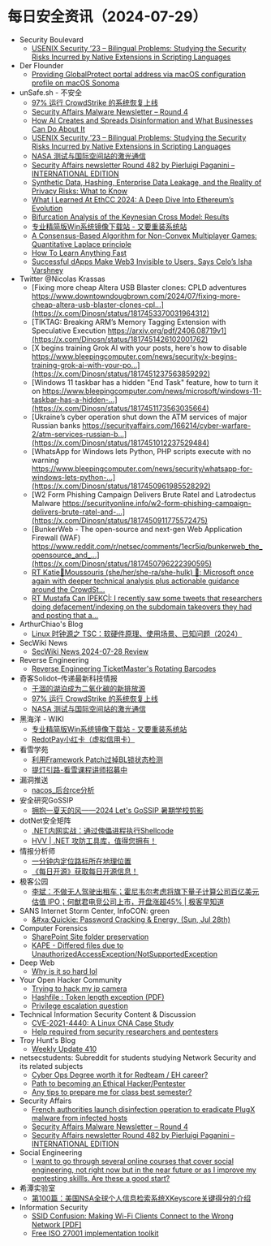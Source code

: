 # 每日安全资讯（2024-07-29）

- Security Boulevard
  - [USENIX Security ’23 – Bilingual Problems: Studying the Security Risks Incurred by Native Extensions in Scripting Languages](https://securityboulevard.com/2024/07/usenix-security-23-bilingual-problems-studying-the-security-risks-incurred-by-native-extensions-in-scripting-languages/)
- Der Flounder
  - [Providing GlobalProtect portal address via macOS configuration profile on macOS Sonoma](https://derflounder.wordpress.com/2024/07/28/providing-globalprotect-portal-address-via-macos-configuration-profile-on-macos-sonoma/)
- unSafe.sh - 不安全
  - [97% 运行 CrowdStrike 的系统恢复上线](https://buaq.net/go-252879.html)
  - [Security Affairs Malware Newsletter – Round 4](https://buaq.net/go-252881.html)
  - [How AI Creates and Spreads Disinformation and What Businesses Can Do About It](https://buaq.net/go-252883.html)
  - [USENIX Security ’23 – Bilingual Problems: Studying the Security Risks Incurred by Native Extensions in Scripting Languages](https://buaq.net/go-252893.html)
  - [NASA 测试与国际空间站的激光通信](https://buaq.net/go-252880.html)
  - [Security Affairs newsletter Round 482 by Pierluigi Paganini – INTERNATIONAL EDITION](https://buaq.net/go-252878.html)
  - [Synthetic Data, Hashing, Enterprise Data Leakage, and the Reality of Privacy Risks: What to Know](https://buaq.net/go-252884.html)
  - [What I Learned At EthCC 2024: A Deep Dive Into Ethereum’s Evolution](https://buaq.net/go-252885.html)
  - [Bifurcation Analysis of the Keynesian Cross Model: Results](https://buaq.net/go-252886.html)
  - [专业精简版Win系统镜像下载站 - 又要重装系统站](https://buaq.net/go-252877.html)
  - [A Consensus-Based Algorithm for Non-Convex Multiplayer Games: Quantitative Laplace principle](https://buaq.net/go-252887.html)
  - [How To Learn Anything Fast](https://buaq.net/go-252888.html)
  - [Successful dApps Make Web3 Invisible to Users, Says Celo’s Isha Varshney](https://buaq.net/go-252889.html)
- Twitter @Nicolas Krassas
  - [Fixing more cheap Altera USB Blaster clones: CPLD adventures https://www.downtowndougbrown.com/2024/07/fixing-more-cheap-altera-usb-blaster-clones-cpl...](https://x.com/Dinosn/status/1817453370031964312)
  - [TIKTAG: Breaking ARM’s Memory Tagging Extension with Speculative Execution https://arxiv.org/pdf/2406.08719v1](https://x.com/Dinosn/status/1817451426102001762)
  - [X begins training Grok AI with your posts, here's how to disable https://www.bleepingcomputer.com/news/security/x-begins-training-grok-ai-with-your-po...](https://x.com/Dinosn/status/1817451237563859292)
  - [Windows 11 taskbar has a hidden "End Task" feature, how to turn it on https://www.bleepingcomputer.com/news/microsoft/windows-11-taskbar-has-a-hidden-...](https://x.com/Dinosn/status/1817451173563035664)
  - [Ukraine’s cyber operation shut down the ATM services of major Russian banks https://securityaffairs.com/166214/cyber-warfare-2/atm-services-russian-b...](https://x.com/Dinosn/status/1817451012237529484)
  - [WhatsApp for Windows lets Python, PHP scripts execute with no warning https://www.bleepingcomputer.com/news/security/whatsapp-for-windows-lets-python-...](https://x.com/Dinosn/status/1817450961985528292)
  - [W2 Form Phishing Campaign Delivers Brute Ratel and Latrodectus Malware https://securityonline.info/w2-form-phishing-campaign-delivers-brute-ratel-and-...](https://x.com/Dinosn/status/1817450911775572475)
  - [BunkerWeb - The open-source and next-gen Web Application Firewall (WAF) https://www.reddit.com/r/netsec/comments/1ecr5iq/bunkerweb_the_opensource_and_...](https://x.com/Dinosn/status/1817450796222390595)
  - [RT Katie🌻Moussouris (she/her/she-ra/she-hulk) 🪷: Microsoft once again with deeper technical analysis plus actionable guidance around the CrowdSt...](https://x.com/Dinosn/status/1817426580068594139)
  - [RT Mustafa Can İPEKÇİ: I recently saw some tweets that researchers doing defacement/indexing on the subdomain takeovers they had and posting that a...](https://x.com/Dinosn/status/1817426238023077968)
- ArthurChiao's Blog
  - [Linux 时钟源之 TSC：软硬件原理、使用场景、已知问题（2024）](https://arthurchiao.github.io/blog/linux-clock-source-tsc-zh/)
- SecWiki News
  - [SecWiki News 2024-07-28 Review](http://www.sec-wiki.com/?2024-07-28)
- Reverse Engineering
  - [Reverse Engineering TicketMaster's Rotating Barcodes](https://www.reddit.com/r/ReverseEngineering/comments/1ee54h3/reverse_engineering_ticketmasters_rotating/)
- 奇客Solidot–传递最新科技情报
  - [干涸的湖泊成为二氧化碳的新排放源](https://www.solidot.org/story?sid=78819)
  - [97% 运行 CrowdStrike 的系统恢复上线](https://www.solidot.org/story?sid=78818)
  - [NASA 测试与国际空间站的激光通信](https://www.solidot.org/story?sid=78817)
- 黑海洋 - WIKI
  - [专业精简版Win系统镜像下载站 - 又要重装系统站](https://www.upx8.com/4237)
  - [RedotPay小红卡（虚拟信用卡）](https://www.upx8.com/4236)
- 看雪学苑
  - [利用Framework Patch过掉BL锁状态检测](https://mp.weixin.qq.com/s?__biz=MjM5NTc2MDYxMw==&mid=2458565095&idx=1&sn=9e066fba7b187aee2d84c91d2a3f9bf4&chksm=b18d896d86fa007b55404112d65165f688d2c0541ea52919fd9fd14f5d095f9913245b25a9c7&scene=58&subscene=0#rd)
  - [提灯引路-看雪课程讲师招募中](https://mp.weixin.qq.com/s?__biz=MjM5NTc2MDYxMw==&mid=2458565095&idx=2&sn=bbc54ad2b87bc50fa27ead4b351a426b&chksm=b18d896d86fa007b5f7a87c28b7c087de7e28f75ca2d7dbda2123fbb3cbb3a572974c970f04d&scene=58&subscene=0#rd)
- 漏洞推送
  - [nacos_后台rce分析](https://mp.weixin.qq.com/s?__biz=MzU5MTExMjYwMA==&mid=2247485685&idx=1&sn=41fef7adb41d79dee22e702880262df9&chksm=fe32b802c9453114e50aca694082d9ad00ddf538fa9b77ab62a283f0bd841a67c545698c749a&scene=58&subscene=0#rd)
- 安全研究GoSSIP
  - [拥抱一夏天的风——2024 Let's GoSSIP 暑期学校剪影](https://mp.weixin.qq.com/s?__biz=Mzg5ODUxMzg0Ng==&mid=2247498566&idx=1&sn=3fc331539d4a0d11b4d7a5bcf32ec8fb&chksm=c063d59ff7145c893cd2849eb0a7fd8f184f903e4b16d048a2191946c257f4b5b5774a9dd00e&scene=58&subscene=0#rd)
- dotNet安全矩阵
  - [.NET内网实战：通过傀儡进程执行Shellcode](https://mp.weixin.qq.com/s?__biz=MzUyOTc3NTQ5MA==&mid=2247493629&idx=1&sn=83235ca782ed28b7faaa18e2fe1919bb&chksm=fa594910cd2ec00688c18a740d98a9c7d75cca2190fb168285bc95facdfd0a20a854ef4d6bc1&scene=58&subscene=0#rd)
  - [HVV | .NET 攻防工具库，值得您拥有！](https://mp.weixin.qq.com/s?__biz=MzUyOTc3NTQ5MA==&mid=2247493629&idx=2&sn=b916e5bbf36c8d2b1f98674c377a6e4b&chksm=fa594910cd2ec0068abadcf7cd142a06cc1b9a62f11baf0693c636cd007a888e0faf38da2732&scene=58&subscene=0#rd)
- 情报分析师
  - [一分钟内定位路标所在地理位置](https://mp.weixin.qq.com/s?__biz=MzA3Mjc1MTkwOA==&mid=2650553503&idx=1&sn=67d6c2a7de960337c0fb1d928600d1d7&chksm=871112d4b0669bc24eaad668bbef41f5c08ab61dcdd3bf1bc55659363d2fc6c81ee50a37a697&scene=58&subscene=0#rd)
  - [《每日开源》获取每日开源信息！](https://mp.weixin.qq.com/s?__biz=MzA3Mjc1MTkwOA==&mid=2650553503&idx=2&sn=344c611fc53214f27ed9c2c37190ed4a&chksm=871112d4b0669bc2f39ac75a793ca04a63a7cfbbf61900da30891ef24f501ff807e949bfd9a4&scene=58&subscene=0#rd)
- 极客公园
  - [李斌：不做无人驾驶出租车；霍尼韦尔考虑将旗下量子计算公司百亿美元估值 IPO；何猷君电竞公司上市，开盘涨超45% | 极客早知道](https://mp.weixin.qq.com/s?__biz=MTMwNDMwODQ0MQ==&mid=2653048562&idx=1&sn=5e3b4ce02617a046639482c4123a6ebd&chksm=7e5733444920ba529948266f7487ef8496b8f9810921a750f810b2b88f043d57899a4d7e97dd&scene=58&subscene=0#rd)
- SANS Internet Storm Center, InfoCON: green
  - [&#x26;#xa;Quickie: Password Cracking &#x26; Energy, (Sun, Jul 28th)](https://isc.sans.edu/diary/rss/31122)
- Computer Forensics
  - [SharePoint Site folder preservation](https://www.reddit.com/r/computerforensics/comments/1eeg6hj/sharepoint_site_folder_preservation/)
  - [KAPE - Differed files due to UnauthorizedAccessException/NotSupportedException](https://www.reddit.com/r/computerforensics/comments/1ee0ms1/kape_differed_files_due_to/)
- Deep Web
  - [Why is it so hard lol](https://www.reddit.com/r/deepweb/comments/1eehtdq/why_is_it_so_hard_lol/)
- Your Open Hacker Community
  - [Trying to hack my ip camera](https://www.reddit.com/r/HowToHack/comments/1eeff1d/trying_to_hack_my_ip_camera/)
  - [Hashfile : Token length exception (PDF)](https://www.reddit.com/r/HowToHack/comments/1eef28r/hashfile_token_length_exception_pdf/)
  - [Privilege escalation question](https://www.reddit.com/r/HowToHack/comments/1eek49e/privilege_escalation_question/)
- Technical Information Security Content & Discussion
  - [CVE-2021-4440: A Linux CNA Case Study](https://www.reddit.com/r/netsec/comments/1ee8rxs/cve20214440_a_linux_cna_case_study/)
  - [Help required from security researchers and pentesters](https://www.reddit.com/r/netsec/comments/1ee9mvp/help_required_from_security_researchers_and/)
- Troy Hunt's Blog
  - [Weekly Update 410](https://www.troyhunt.com/weekly-update-410/)
- netsecstudents: Subreddit for students studying Network Security and its related subjects
  - [Cyber Ops Degree worth it for Redteam / EH career?](https://www.reddit.com/r/netsecstudents/comments/1eedo2g/cyber_ops_degree_worth_it_for_redteam_eh_career/)
  - [Path to becoming an Ethical Hacker/Pentester](https://www.reddit.com/r/netsecstudents/comments/1ee6tmd/path_to_becoming_an_ethical_hackerpentester/)
  - [Any tips to prepare me for class best semester?](https://www.reddit.com/r/netsecstudents/comments/1ee3we1/any_tips_to_prepare_me_for_class_best_semester/)
- Security Affairs
  - [French authorities launch disinfection operation to eradicate PlugX malware from infected hosts](https://securityaffairs.com/166213/cyber-crime/plugx-malware-disinfection-operation.html)
  - [Security Affairs Malware Newsletter – Round 4](https://securityaffairs.com/166237/breaking-news/security-affairs-malware-newsletter-round-4.html)
  - [Security Affairs newsletter Round 482 by Pierluigi Paganini – INTERNATIONAL EDITION](https://securityaffairs.com/166226/breaking-news/security-affairs-newsletter-round-482-by-pierluigi-paganini-international-edition.html)
- Social Engineering
  - [I want to go through several online courses that cover social engineering, not right now but in the near future or as I improve my pentesting skillls. Are these a good start?](https://www.reddit.com/r/SocialEngineering/comments/1ee0cvc/i_want_to_go_through_several_online_courses_that/)
- 希潭实验室
  - [第100篇：美国NSA全球个人信息检索系统XKeyscore关键得分的介绍](https://mp.weixin.qq.com/s?__biz=MzkzMjI1NjI3Ng==&mid=2247486904&idx=1&sn=60b3717d14f151dc19429c56a6635665&chksm=c25fc2c3f5284bd55ad250c5c4506deffac8505efcaa9689117e7a9a66d5d34f7e7696280744&scene=58&subscene=0#rd)
- Information Security
  - [SSID Confusion: Making Wi-Fi Clients Connect to the Wrong Network [PDF]](https://www.reddit.com/r/Information_Security/comments/1eedn4j/ssid_confusion_making_wifi_clients_connect_to_the/)
  - [Free ISO 27001 implementation toolkit](https://www.reddit.com/r/Information_Security/comments/1ee0up2/free_iso_27001_implementation_toolkit/)
